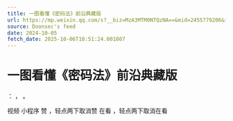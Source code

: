 ```yaml
---
title: 一图看懂《密码法》前沿典藏版
url: https://mp.weixin.qq.com/s?__biz=MzA3MTM0NTQzNA==&mid=2455779206&idx=1&sn=c640e8eed18e541d6ce8c613c660a148
source: Doonsec's feed
date: 2024-10-05
fetch_date: 2025-10-06T18:51:24.001807
---
```


# 一图看懂《密码法》前沿典藏版

：
，
。

视频
小程序
赞
，轻点两下取消赞
在看
，轻点两下取消在看